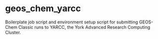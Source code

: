 # geos_chem_yarcc
Boilerplate job script and environment setup script for submitting GEOS-Chem Classic runs to YARCC, the York Advanced Research Computing Cluster.
